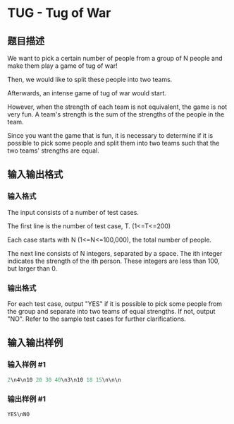 # TUG - Tug of War

## 题目描述

We want to pick a certain number of people from a group of N people and make them play a game of tug of war!

Then, we would like to split these people into two teams.

Afterwards, an intense game of tug of war would start.

However, when the strength of each team is not equivalent, the game is not very fun. A team's strength is the sum of the strengths of the people in the team.

Since you want the game that is fun, it is necessary to determine if it is possible to pick some people and split them into two teams such that the two teams' strengths are equal.

## 输入输出格式

### 输入格式

The input consists of a number of test cases.

The first line is the number of test case, T. (1<=T<=200)

Each case starts with N (1<=N<=100,000), the total number of people.

The next line consists of N integers, separated by a space. The ith integer indicates the strength of the ith person. These integers are less than 100, but larger than 0.

### 输出格式

For each test case, output "YES" if it is possible to pick some people from the group and separate into two teams of equal strengths. If not, output "NO". Refer to the sample test cases for further clarifications.

## 输入输出样例

### 输入样例 #1

```cpp
2\n4\n10 20 30 40\n3\n10 18 15\n\n\n
```


### 输出样例 #1

```cpp
YES\nNO
```



